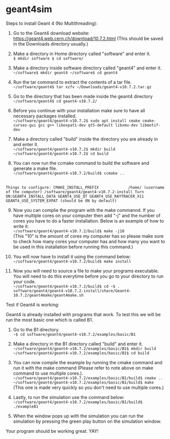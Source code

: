 # geant4sim

Steps to install Geant 4 (No Multithreading):

1. Go to the Geant4 download website: https://geant4.web.cern.ch/download/10.7.2.html
(This should be saved in the Downloads directory usually.)

2. Make a directory in Home directory called "software" and enter it.
<br /> `
$ mkdir software
$ cd software/
` <br />

3. Make a directory inside software directory called "geant4" and enter it.
<br /> `
~/software$ mkdir geant4
~/software$ cd geant4
` <br />

4. Run the tar command to extract the contents of a tar file.
<br /> `
~/software/geant4$ tar xzfv ~/Downloads/geant4-v10.7.2.tar.gz
` <br />

5. Go to the directory that has been made inside the geant4 directory
<br /> `
~/software/geant4$ cd geant4-v10.7.2/
` <br />

6. Before you continue with your installation make sure to have all necessary packages installed.
<br /> `
~/software/geant4/geant4-v10.7.2$ sudo apt install cmake cmake-curses-gui gcc g++ libexpat1-dev qt5-default libxmu-dev libmotif-dev
` <br />

7. Make a directory called "build" inside the directory you are already in and enter it.
<br /> `
~/software/geant4/geant4-v10.7.2$ mkdir build
~/software/geant4/geant4-v10.7.2$ cd build
` <br />

8. You can now run the ccmake command to build the software and generate a make file.
<br /> `
~/software/geant4/geant4-v10.7.2/build$ ccmake ..
` <br />

<br /> `
Things to configure:
CMAKE_INSTALL_PREFIX             /home/ (username of the computer) /software/geant4/geant4-v10.7.2-install
Turn ON:GEANT4_INSTALL_DATA
GEANT4_USE_QT
GEANT4_USE_RAYTRACER_X11
GEANT4_USE_SYSTEM_EXPAT (should be ON by default)
` <br />

9. Now you can complie the program with the make commannd. If you have multiple cores on your computer then add "-j" and the number of cores you have to do a faster installation. Below is an example of how to write it:
<br /> `
~/software/geant4/geant4-v10.7.2/build$ make -j10 
` <br />
(This "10" is the amount of cores my computer has so please make sure to check how many cores your computer has and how many you want to be used in this installation before running this command.)

10. You will now have to install it using the command below:
<br /> `
~/software/geant4/geant4-v10.7.2/build$ make install
` <br />

11. Now you will need to source a file to make your programs executable. You will need to do this everytime before you go to your directory to run your code.
<br /> `
~/software/geant4/geant4-v10.7.2/build$ cd
~$ . software/geant4/geant4-v10.7.2-install/share/Geant4-10.7.2/geant4make/geant4make.sh 
` <br />

Test if Geant4 is working:

Geant4 is already installed with programs that work. To test this we will be run the most basic one which is called B1.

1. Go to the B1 directory.
<br /> `
~$ cd software/geant4/geant4-v10.7.2/examples/basic/B1
` <br />

2. Make a directory in the B1 directory called "build" and enter it.
<br /> `
~/software/geant4/geant4-v10.7.2/examples/basic/B1$ mkdir build
~/software/geant4/geant4-v10.7.2/examples/basic/B1$ cd build
` <br />

3. You can now compile the example by running the cmake command and run it with the make command (Please refer to note above on make command to use multiple cores.).
<br /> `
~/software/geant4/geant4-v10.7.2/examples/basic/B1/build$ cmake ..
~/software/geant4/geant4-v10.7.2/examples/basic/B1/build$ make
` <br />
(This one is made very quickly so you don't need to use multiple cores.)

4. Lastly, to run the simulation use the command below:
<br /> `
~/software/geant4/geant4-v10.7.2/examples/basic/B1/build$ ./exampleB1
` <br />

5. When the window pops up with the simulation you can run the simulation by pressing the green play button on the simulation window.

Your program should be working great. YAY!
